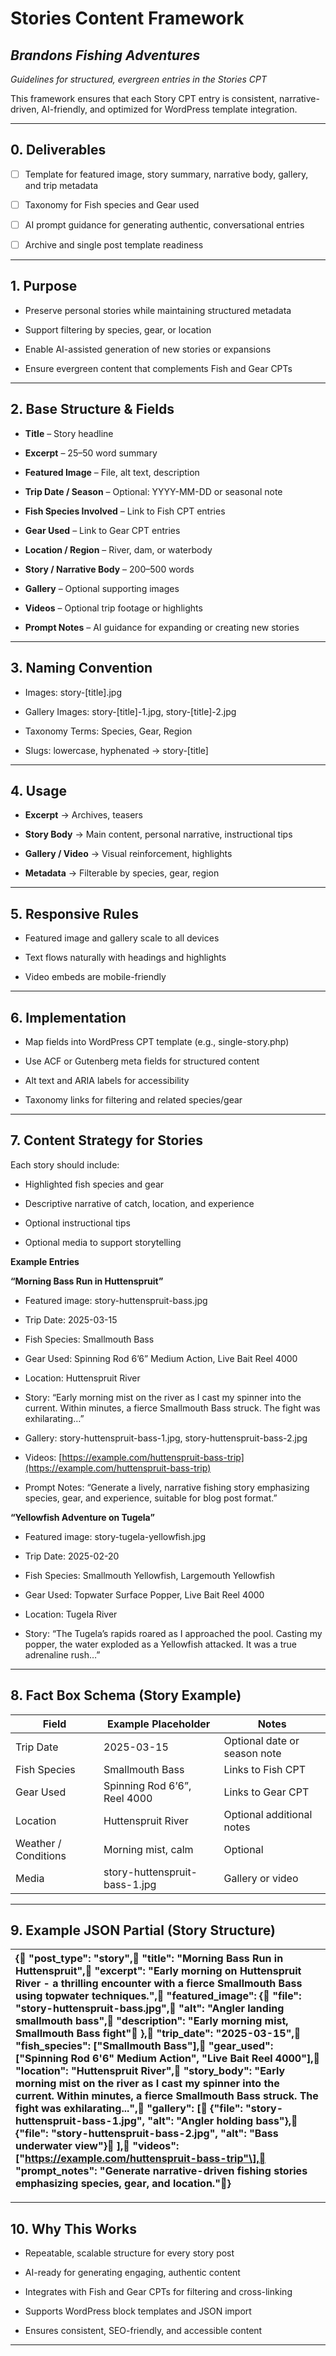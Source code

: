 # **Stories Content Framework**

## *Brandons Fishing Adventures*

*Guidelines for structured, evergreen entries in the Stories CPT*

This framework ensures that each Story CPT entry is consistent, narrative-driven, AI-friendly, and optimized for WordPress template integration.

---

## **0\. Deliverables**

- [ ] Template for featured image, story summary, narrative body, gallery, and trip metadata

- [ ] Taxonomy for Fish species and Gear used

- [ ] AI prompt guidance for generating authentic, conversational entries

- [ ] Archive and single post template readiness

---

## **1\. Purpose**

* Preserve personal stories while maintaining structured metadata

* Support filtering by species, gear, or location

* Enable AI-assisted generation of new stories or expansions

* Ensure evergreen content that complements Fish and Gear CPTs

---

## **2\. Base Structure & Fields**

* **Title** – Story headline

* **Excerpt** – 25–50 word summary

* **Featured Image** – File, alt text, description

* **Trip Date / Season** – Optional: YYYY-MM-DD or seasonal note

* **Fish Species Involved** – Link to Fish CPT entries

* **Gear Used** – Link to Gear CPT entries

* **Location / Region** – River, dam, or waterbody

* **Story / Narrative Body** – 200–500 words

* **Gallery** – Optional supporting images

* **Videos** – Optional trip footage or highlights

* **Prompt Notes** – AI guidance for expanding or creating new stories

---

## **3\. Naming Convention**

* Images: story-\[title\].jpg

* Gallery Images: story-\[title\]-1.jpg, story-\[title\]-2.jpg

* Taxonomy Terms: Species, Gear, Region

* Slugs: lowercase, hyphenated → story-\[title\]

---

## **4\. Usage**

* **Excerpt** → Archives, teasers

* **Story Body** → Main content, personal narrative, instructional tips

* **Gallery / Video** → Visual reinforcement, highlights

* **Metadata** → Filterable by species, gear, region

---

## **5\. Responsive Rules**

* Featured image and gallery scale to all devices

* Text flows naturally with headings and highlights

* Video embeds are mobile-friendly

---

## **6\. Implementation**

* Map fields into WordPress CPT template (e.g., single-story.php)

* Use ACF or Gutenberg meta fields for structured content

* Alt text and ARIA labels for accessibility

* Taxonomy links for filtering and related species/gear

---

## **7\. Content Strategy for Stories**

Each story should include:

* Highlighted fish species and gear

* Descriptive narrative of catch, location, and experience

* Optional instructional tips

* Optional media to support storytelling

**Example Entries**

**“Morning Bass Run in Huttenspruit”**

* Featured image: story-huttenspruit-bass.jpg

* Trip Date: 2025-03-15

* Fish Species: Smallmouth Bass

* Gear Used: Spinning Rod 6’6” Medium Action, Live Bait Reel 4000

* Location: Huttenspruit River

* Story: “Early morning mist on the river as I cast my spinner into the current. Within minutes, a fierce Smallmouth Bass struck. The fight was exhilarating…”

* Gallery: story-huttenspruit-bass-1.jpg, story-huttenspruit-bass-2.jpg

* Videos: [https://example.com/huttenspruit-bass-trip](https://example.com/huttenspruit-bass-trip)

* Prompt Notes: “Generate a lively, narrative fishing story emphasizing species, gear, and experience, suitable for blog post format.”

**“Yellowfish Adventure on Tugela”**

* Featured image: story-tugela-yellowfish.jpg

* Trip Date: 2025-02-20

* Fish Species: Smallmouth Yellowfish, Largemouth Yellowfish

* Gear Used: Topwater Surface Popper, Live Bait Reel 4000

* Location: Tugela River

* Story: “The Tugela’s rapids roared as I approached the pool. Casting my popper, the water exploded as a Yellowfish attacked. It was a true adrenaline rush…”

---

## **8\. Fact Box Schema (Story Example)**

| Field | Example Placeholder | Notes |
| ----- | ----- | ----- |
| Trip Date | 2025-03-15 | Optional date or season note |
| Fish Species | Smallmouth Bass | Links to Fish CPT |
| Gear Used | Spinning Rod 6’6”, Reel 4000 | Links to Gear CPT |
| Location | Huttenspruit River | Optional additional notes |
| Weather / Conditions | Morning mist, calm | Optional |
| Media | story-huttenspruit-bass-1.jpg | Gallery or video |

---

## **9\. Example JSON Partial (Story Structure)**

| {  "post\_type": "story",  "title": "Morning Bass Run in Huttenspruit",  "excerpt": "Early morning on Huttenspruit River \- a thrilling encounter with a fierce Smallmouth Bass using topwater techniques.",  "featured\_image": {    "file": "story-huttenspruit-bass.jpg",    "alt": "Angler landing smallmouth bass",    "description": "Early morning mist, Smallmouth Bass fight"  },  "trip\_date": "2025-03-15",  "fish\_species": \["Smallmouth Bass"\],  "gear\_used": \["Spinning Rod 6'6" Medium Action", "Live Bait Reel 4000"\],  "location": "Huttenspruit River",  "story\_body": "Early morning mist on the river as I cast my spinner into the current. Within minutes, a fierce Smallmouth Bass struck. The fight was exhilarating...",  "gallery": \[    {"file": "story-huttenspruit-bass-1\.jpg", "alt": "Angler holding bass"},    {"file": "story-huttenspruit-bass-2\.jpg", "alt": "Bass underwater view"}  \],  "videos": \["https://example.com/huttenspruit-bass-trip"\],  "prompt\_notes": "Generate narrative-driven fishing stories emphasizing species, gear, and location."} |
| :---- |

---

## **10\. Why This Works**

* Repeatable, scalable structure for every story post

* AI-ready for generating engaging, authentic content

* Integrates with Fish and Gear CPTs for filtering and cross-linking

* Supports WordPress block templates and JSON import

* Ensures consistent, SEO-friendly, and accessible content

---

